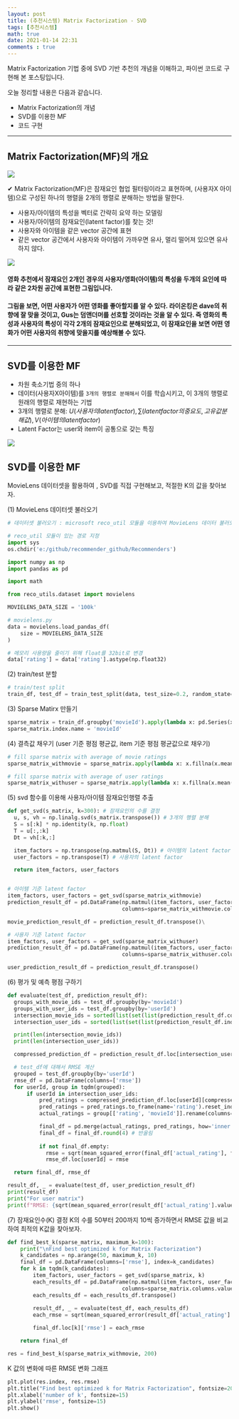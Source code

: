 ```yaml
---
layout: post
title: (추천시스템) Matrix Factorization - SVD 
tags: [추천시스템]
math: true
date: 2021-01-14 22:31
comments : true
---
```


Matrix Factorization 기법 중에 SVD 기반 추천의 개념을 이해하고, 파이썬 코드로 구현해 본 포스팅입니다.  

오늘 정리할 내용은 다음과 같습니다. 
- Matrix Factorization의 개념 
- SVD를 이용한 MF
- 코드 구현 

---
## Matrix Factorization(MF)의 개요

<img src="https://miro.medium.com/max/5130/1*b4M7o7W8bfRRxdMxtFoVBQ.png">

✔ Matrix Factorization(MF)은 잠재요인 협업 필터링이라고 표현하며, (사용자X 아이템)으로 구성된 하나의 행렬을 2개의 행렬로 분해하는 방법을 말한다. 
- 사용자/아이템의 특성을 벡터로 간략히 요약 하는 모델링
- 사용자/아이템의 잠재요인(latent factor)를 찾는 것! 
- 사용자와 아이템을 같은 vector 공간에 표현
- 같은 vector 공간에서 사용자와 아이템이 가까우면 유사, 멀리 떨어져 있으면 유사하지 않다. 

<img src="https://csdl-images.computer.org/mags/co/2009/08/figures/mco20090800302.gif">

#### 영화 추천에서 잠재요인 2개인 경우의 사용자/영화(아이템)의 특성을 두개의 요인에 따라 같은 2차원 공간에 표현한 그림입니다. 
#### 그림을 보면, 어떤 사용자가 어떤 영화를 좋아할지를 알 수 있다. 라이온킹은 dave의 취향에 잘 맞을 것이고, Gus는 덤앤더머를 선호할 것이라는 것을 알 수 있다. 즉 영화의 특성과 사용자의 특성이 각각 2개의 잠재요인으로 분해되었고, 이 잠재요인을 보면 어떤 영화가 어떤 사용자의 취향에 맞을지를 예상해볼 수 있다.
---

## SVD를 이용한 MF
- 차원 축소기법 중의 하나
- 데이터(사용자X아이템)를 `3개의 행렬로 분해해서` 이를 학습시키고, 이 3개의 행렬로 원래의 행렬로 재현하는 기법
- 3개의 행렬로 분해: $U (사용자의 latent factor) ,\sum(latent factor의 중요도,고유값 분해값),V (아이템의 latent factor)$
- Latent Factor는 user와 item이 공통으로 갖는 특징

<img src="https://blog.kakaocdn.net/dn/QRIy9/btqzIy9Ey5Z/AQWbBJ2tUNwmARie0bWQ80/img.png">

## SVD를 이용한 MF
MovieLens 데이터셋을 활용하여 , SVD를 직접 구현해보고, 적절한 K의 값을 찾아보자.

(1) MovieLens 데이터셋 불러오기

```python
# 데이터셋 불러오기 : microsoft reco_util 모듈을 이용하여 MovieLens 데이터 불러오기 

# reco_util 모듈이 있는 경로 지정 
import sys
os.chdir('e:/github/recommender_github/Recommenders')

import numpy as np
import pandas as pd

import math

from reco_utils.dataset import movielens

MOVIELENS_DATA_SIZE = '100k'

# movielens.py 
data = movielens.load_pandas_df(
    size = MOVIELENS_DATA_SIZE
)

# 메모리 사용량을 줄이기 위해 float를 32bit로 변경
data['rating'] = data['rating'].astype(np.float32)

```
(2) train/test 분할

```python
# train/test split 
train_df, test_df = train_test_split(data, test_size=0.2, random_state=1234)
```
(3) Sparse Matirx 만들기

```python
sparse_matrix = train_df.groupby('movieId').apply(lambda x: pd.Series(x['rating'].values, index=x['userId'])).unstack()
sparse_matrix.index.name = 'movieId'
```

(4) 결측값 채우기 (user 기준 평점 평균값, item 기준 평점 평균값으로 채우기) 
```python
# fill sparse matrix with average of movie ratings
sparse_matrix_withmovie = sparse_matrix.apply(lambda x: x.fillna(x.mean()), axis=1)

# fill sparse matrix with average of user ratings
sparse_matrix_withuser = sparse_matrix.apply(lambda x: x.fillna(x.mean()), axis=0)
```

(5) svd 함수를 이용해 사용자/아이템 잠재요인행렬 추출

```python
def get_svd(s_matrix, k=300): # 잠재요인의 수를 결정
  u, s, vh = np.linalg.svd(s_matrix.transpose()) # 3개의 행렬 분해 
  S = s[:k] * np.identity(k, np.float)
  T = u[:,:k]
  Dt = vh[:k,:]

  item_factors = np.transpose(np.matmul(S, Dt)) # 아이템의 latent factor
  user_factors = np.transpose(T) # 사용자의 latent factor

  return item_factors, user_factors

```

```python

# 아이템 기준 latent factor 
item_factors, user_factors = get_svd(sparse_matrix_withmovie)
prediction_result_df = pd.DataFrame(np.matmul(item_factors, user_factors),
                                    columns=sparse_matrix_withmovie.columns.values, index=sparse_matrix_withmovie.index.values)

movie_prediction_result_df = prediction_result_df.transpose()\

# 사용자 기준 latent factor 
item_factors, user_factors = get_svd(sparse_matrix_withuser)
prediction_result_df = pd.DataFrame(np.matmul(item_factors, user_factors),
                                    columns=sparse_matrix_withuser.columns.values, index=sparse_matrix_withuser.index.values)

user_prediction_result_df = prediction_result_df.transpose()
```

(6) 평가 및 예측 평점 구하기 

```python
def evaluate(test_df, prediction_result_df):
  groups_with_movie_ids = test_df.groupby(by='movieId')
  groups_with_user_ids = test_df.groupby(by='userId')
  intersection_movie_ids = sorted(list(set(list(prediction_result_df.columns)).intersection(set(list(groups_with_movie_ids.indices.keys())))))
  intersection_user_ids = sorted(list(set(list(prediction_result_df.index)).intersection(set(groups_with_user_ids.indices.keys()))))

  print(len(intersection_movie_ids))
  print(len(intersection_user_ids))

  compressed_prediction_df = prediction_result_df.loc[intersection_user_ids][intersection_movie_ids]

  # test_df에 대해서 RMSE 계산
  grouped = test_df.groupby(by='userId')
  rmse_df = pd.DataFrame(columns=['rmse'])
  for userId, group in tqdm(grouped):
      if userId in intersection_user_ids:
          pred_ratings = compressed_prediction_df.loc[userId][compressed_prediction_df.loc[userId].index.intersection(list(group['movieId'].values))]
          pred_ratings = pred_ratings.to_frame(name='rating').reset_index().rename(columns={'index':'movieId','rating':'pred_rating'})
          actual_ratings = group[['rating', 'movieId']].rename(columns={'rating':'actual_rating'})

          final_df = pd.merge(actual_ratings, pred_ratings, how='inner', on=['movieId'])
          final_df = final_df.round(4) # 반올림
          
          if not final_df.empty:
            rmse = sqrt(mean_squared_error(final_df['actual_rating'], final_df['pred_rating']))
            rmse_df.loc[userId] = rmse

  return final_df, rmse_df

result_df, _ = evaluate(test_df, user_prediction_result_df)
print(result_df)
print("For user matrix")
print(f"RMSE: {sqrt(mean_squared_error(result_df['actual_rating'].values, result_df['pred_rating'].values))}")
```

(7) 잠재요인수(K) 결정
K의 수를 50부터 200까지 10씩 증가하면서 RMSE 값을 비교하여 최적의 K값을 찾아보자.

```python
def find_best_k(sparse_matrix, maximum_k=100):
    print("\nFind best optimized k for Matrix Factorization")
    k_candidates = np.arange(50, maximum_k, 10)
    final_df = pd.DataFrame(columns=['rmse'], index=k_candidates)
    for k in tqdm(k_candidates):
        item_factors, user_factors = get_svd(sparse_matrix, k)
        each_results_df = pd.DataFrame(np.matmul(item_factors, user_factors),
                                    columns=sparse_matrix.columns.values, index=sparse_matrix.index.values)
        each_results_df = each_results_df.transpose()
        
        result_df, _ = evaluate(test_df, each_results_df)
        each_rmse = sqrt(mean_squared_error(result_df['actual_rating'].values, result_df['pred_rating'].values))

        final_df.loc[k]['rmse'] = each_rmse

    return final_df

res = find_best_k(sparse_matrix_withmovie, 200)
```

K 값의 변화에 따른 RMSE 변화 그래프 
```python
plt.plot(res.index, res.rmse)
plt.title("Find best optimized k for Matrix Factorization", fontsize=20)
plt.xlabel('number of k', fontsize=15)
plt.ylabel('rmse', fontsize=15)
plt.show()
```

```
